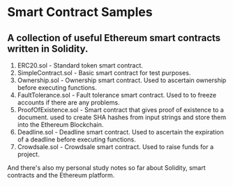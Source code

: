 # Smart Contract Samples

## A collection of useful Ethereum smart contracts written in Solidity.

1. ERC20.sol - Standard token smart contract.
2. SimpleContract.sol - Basic smart contract for test purposes.
2. Ownership.sol - Ownership smart contract. Used to ascertain ownership before executing functions.
3. FaultTolerance.sol - Fault tolerance smart contract. Used to to freeze accounts if there are any problems.
4. ProofOfExistence.sol - Smart contract that gives proof of existence to a document. used to create SHA hashes from input strings and store them into the Ethereum Blockchain.
5. Deadline.sol - Deadline smart contract. Used to ascertain the expiration of a deadline before executing functions.
6. Crowdsale.sol - Crowdsale smart contract. Used to raise funds for a project.

And there's also my personal study notes so far about Solidity, smart contracts and the Ethereum platform.

